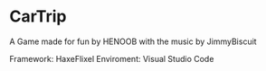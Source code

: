 # CarTrip

A Game made for fun by HENOOB with the music by JimmyBiscuit

Framework: HaxeFlixel
Enviroment: Visual Studio Code
